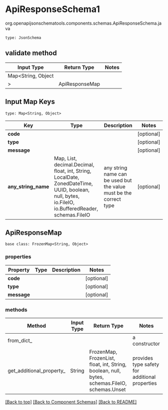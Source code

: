 # ApiResponseSchema1
org.openapijsonschematools.components.schemas.ApiResponseSchema.java
```
type: JsonSchema
```

## validate method
| Input Type | Return Type | Notes |
| ---------- | ----------- | ----- |
| Map<String, Object
> | ApiResponseMap | |

## Input Map Keys
```
type: Map<String, Object>
```
Key | Type |  Description | Notes
------------ | ------------- | ------------- | -------------
**code** |  |  | [optional]
**type** |  |  | [optional]
**message** |  |  | [optional]
**any_string_name** | Map, List, decimal.Decimal, float, int, String, LocalDate, ZonedDateTime, UUID, boolean, null, bytes, io.FileIO, io.BufferedReader, schemas.FileIO | any string name can be used but the value must be the correct type | [optional]

## ApiResponseMap
```
base class: FrozenMap<String, Object>

```

### properties
Property | Type | Description | Notes
-------- | ---- | ----------- | -----
**code** |  |  | [optional]
**type** |  |  | [optional]
**message** |  |  | [optional]

### methods
Method | Input Type | Return Type | Notes
------ | ---------- | ----------- | ------
from_dict_ |  |  | a constructor
get_additional_property_ | String | FrozenMap, FrozenList, float, int, String, boolean, null, bytes, schemas.FileIO, schemas.Unset | provides type safety for additional properties

[[Back to top]](#top) [[Back to Component Schemas]](../../../README.md#Component-Schemas) [[Back to README]](../../../README.md)
